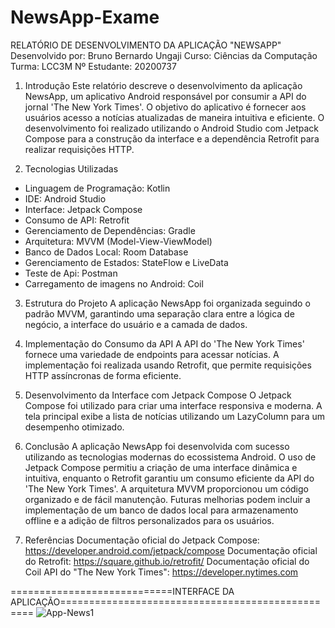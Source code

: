 # NewsApp-Exame

RELATÓRIO DE DESENVOLVIMENTO DA APLICAÇÃO "NEWSAPP"
Desenvolvido por: Bruno Bernardo Ungaji
Curso: Ciências da Computação
Turma: LCC3M
Nº Estudante: 20200737

1. Introdução
Este relatório descreve o desenvolvimento da aplicação NewsApp, um aplicativo Android responsável por consumir a API do jornal 'The New York Times'. O objetivo do aplicativo é fornecer aos usuários acesso a notícias atualizadas de maneira intuitiva e eficiente. O desenvolvimento foi realizado utilizando o Android Studio com Jetpack Compose para a construção da interface e a dependência Retrofit para realizar requisições HTTP.

2. Tecnologias Utilizadas
- Linguagem de Programação: Kotlin
- IDE: Android Studio
- Interface: Jetpack Compose
- Consumo de API: Retrofit
- Gerenciamento de Dependências: Gradle
- Arquitetura: MVVM (Model-View-ViewModel)
- Banco de Dados Local: Room Database
- Gerenciamento de Estados: StateFlow e LiveData
- Teste de Api: Postman
- Carregamento de imagens no Android: Coil

3. Estrutura do Projeto
A aplicação NewsApp foi organizada seguindo o padrão MVVM, garantindo uma separação clara entre a lógica de negócio, a interface do usuário e a camada de dados.
4. Implementação do Consumo da API
A API do 'The New York Times' fornece uma variedade de endpoints para acessar notícias. A implementação foi realizada usando Retrofit, que permite requisições HTTP assíncronas de forma eficiente.

5. Desenvolvimento da Interface com Jetpack Compose
O Jetpack Compose foi utilizado para criar uma interface responsiva e moderna. A tela principal exibe a lista de notícias utilizando um LazyColumn para um desempenho otimizado.

6. Conclusão
A aplicação NewsApp foi desenvolvida com sucesso utilizando as tecnologias modernas do ecossistema Android. O uso de Jetpack Compose permitiu a criação de uma interface dinâmica e intuitiva, enquanto o Retrofit garantiu um consumo eficiente da API do 'The New York Times'. A arquitetura MVVM proporcionou um código organizado e de fácil manutenção. Futuras melhorias podem incluir a implementação de um banco de dados local para armazenamento offline e a adição de filtros personalizados para os usuários.

8. Referências
Documentação oficial do Jetpack Compose: https://developer.android.com/jetpack/compose
Documentação oficial do Retrofit: https://square.github.io/retrofit/
Documentação oficial do Coil
API do "The New York Times": https://developer.nytimes.com


============================INTERFACE DA APLICAÇÃO=================================================
![App-News1](https://github.com/user-attachments/assets/8c7aae66-cc6a-4b21-b10c-ac140c7657a1)
